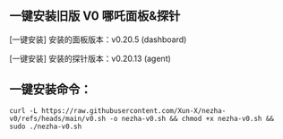 ## 一键安装旧版 V0 哪吒面板&探针
[一键安装] 安装的面板版本：v0.20.5 (dashboard)

[一键安装] 安装的探针版本：v0.20.13 (agent)

## 一键安装命令：
```shell
curl -L https://raw.githubusercontent.com/Xun-X/nezha-v0/refs/heads/main/v0.sh -o nezha-v0.sh && chmod +x nezha-v0.sh && sudo ./nezha-v0.sh
```

